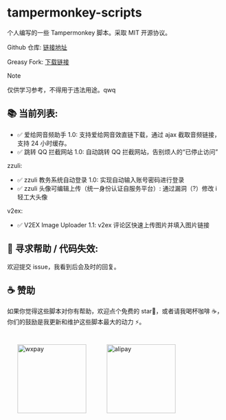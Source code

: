 # tampermonkey-scripts

个人编写的一些 Tampermonkey 脚本。采取 MIT 开源协议。

Github 仓库: [链接地址](https://github.com/dogxii/tampermonkey-scripts)

Greasy Fork: [下载链接](https://greasyfork.org/zh-CN/scripts?by=1436051)

> [!NOTE]
> 仅供学习参考，不得用于违法用途。qwq

## 📚 当前列表:

- ✅ 爱给网音频助手 1.0: 支持爱给网音效直链下载，通过 ajax 截取音频链接，支持 24 小时缓存。
- ✅ 跳转 QQ 拦截网站 1.0: 自动跳转 QQ 拦截网站，告别烦人的“已停止访问”

zzuli:

- ✅ zzuli 教务系统自动登录 1.0: 实现自动输入账号密码进行登录
- ✅ zzuli 头像可编辑上传（统一身份认证自服务平台）: 通过漏洞（?）修改 i 轻工大头像

v2ex:

- ✅ V2EX Image Uploader 1.1: v2ex 评论区快速上传图片并填入图片链接

## 👋 寻求帮助 / 代码失效:

欢迎提交 issue，我看到后会及时的回复。

## ☕️ 赞助

如果你觉得这些脚本对你有帮助，欢迎点个免费的 star🌟，或者请我喝杯咖啡 ☕️，你们的鼓励是我更新和维护这些脚本最大的动力 ⚡️。

<div style="display: flex; flex-wrap: wrap;">
  <div style="display: flex; align-items: center; flex-direction: row;">
    <img src="https://s2.loli.net/2022/12/29/TtNiqZnwy6ESGjO.jpg" alt="wxpay" width="160px" style="margin: 24px;"/>
  </div>
  <div style="display: flex; align-items: center; flex-direction: row;">
    <img src="https://s2.loli.net/2022/12/29/5xk8paK4wGDnAhW.jpg" alt="alipay" width="160px"  style="margin:24px;"/>
  </div>
</div>
